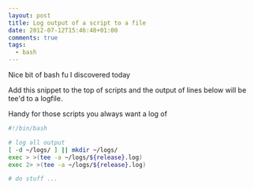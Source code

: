 ```yaml
---
layout: post
title: Log output of a script to a file
date: 2012-07-12T15:46:48+01:00
comments: true
tags:
  - bash
---
```


Nice bit of bash fu I discovered today

Add this snippet to the top of scripts and the output of lines below will be tee'd to a logfile.

Handy for those scripts you always want a log of

<!--more-->

```bash
#!/bin/bash

# log all output
[ -d ~/logs/ ] || mkdir ~/logs/
exec > >(tee -a ~/logs/${release}.log)
exec 2> >(tee -a ~/logs/${release}.log)

# do stuff ...
```
